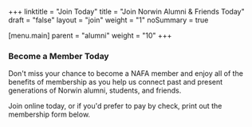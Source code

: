+++
linktitle = "Join Today"
title = "Join Norwin Alumni & Friends Today"
draft = "false"
layout = "join"
weight = "1"
noSummary = true

[menu.main]
  parent = "alumni"
  weight = "10"
+++

### Become a Member Today

Don't miss your chance to become a NAFA member and enjoy all of the benefits of membership as you help us connect past and present generations of Norwin alumni, students, and friends.

Join online today, or if you'd prefer to pay by check, print out the membership form below.
